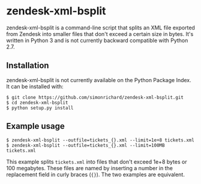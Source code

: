 zendesk-xml-bsplit
==================

zendesk-xml-bsplit is a command-line script that splits an XML file exported from Zendesk into smaller files that don't exceed a certain size in bytes.
It's written in Python 3 and is not currently backward compatible with Python 2.7.

Installation
------------

zendesk-xml-bsplit is not currently available on the Python Package Index. It can be installed with:

    $ git clone https://github.com/simonrichard/zendesk-xml-bsplit.git
    $ cd zendesk-xml-bsplit
    $ python setup.py install

Example usage
-------------

    $ zendesk-xml-bsplit --outfile=tickets_{}.xml --limit=1e+8 tickets.xml
    $ zendesk-xml-bsplit --outfile=tickets_{}.xml --limit=100MB tickets.xml

This example splits `tickets.xml` into files that don't exceed 1e+8 bytes or 100 megabytes.
These files are named by inserting a number in the replacement field in curly braces (`{}`).
The two examples are equivalent.

